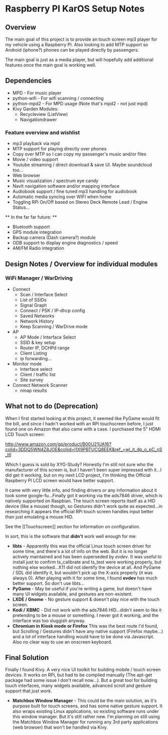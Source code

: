 # Raspberry PI KarOS Setup Notes

## Overview   

The main goal of this project is to provide an touch screen mp3 player for my vehicle using a Raspberry PI.  Also looking to add MTP support so Android (iphone?) phones can be played directly by passengers. 

The main goal is just as a media player, but will hopefully add additional features once the main goal is working well.

## Dependencies

- MPD - For music player
- python-wifi - For wifi scanning / connecting
- python-mpd2 - For MPD usage (Note that's mpd2 - not just mpd)
- Kivy Garden Modules:
  - Recycleview (ListView)
  - Navigationdrawer

### Feature overview and wishlist

- mp3 playback via mpd
- MTP support for playing directly over phones
- Copy over MTP so I can copy my passenger's music and/or files
- Movie / video support
- Youtube streaming / direct download & save UI. Maybe soundcloud too...
- Web browser
- Music visualization / spectrum eye candy
- NavIt navigation software and/or mapping interface
- Audiobook support / fine tuned mp3 handling for audiobook
- Automatic media syncing over WIFI when home
- Toggling RPi On/Off based on Stereo Deck Remote Lead / Engine Status...

** In the far far future: **    

- Bluetooth support
- GPS module integration
- Backup camera (Dash camera?) module
- ODB support to display engine diagnostics / speed
- AM/FM Radio integration

## Design Notes / Overview for individual modules

### WiFi Manager / WarDriving

- Connect
  - Scan / Interface Select
  - List of SSIDs
  - Signal Graph
  - Connect / PSK / IP-dhcp config
  - Saved Networks
  - Network History
  - Keep Scanning / WarDrive mode
- AP
  - AP Mode / Interface Select
  - SSID & key setup
  - Router IP, DCHPd range
  - Client Listing
  - ip forwarding...
- Monitor mode
  - Interface select
  - Client / traffic list
  - Site survey
- Connect Network Scanner
  - nmap results
    

## What not to do (Deprecation)   

When I first started looking at this project, it seemed like PyGame would fit the bill, and since I hadn't worked with an RPi touchscreen before, I just found one on Amazon that also came with a case.  I purchased the 5" HDMI LCD Touch screen:

http://www.amazon.com/gp/product/B00U21UA16?colid=3DDQ5WN4Z8JOE&coliid=I1X9PBTUCQ8EEK&ref_=wl_it_dp_o_pC_nS_ttl

Which I guess is sold by XYG-Study? Honestly I'm still not sure who the manufacturer of this screen is, but I haven't been super impressed with it...I did get it working, but on my next LCD project, I'm thinking the Official Raspberry PI LCD screen would have better support. 

It came with very little info, and finding drivers or any information about it took some google-fu...Finally got it working via the ads7846 driver, which is natively supported on Raspbian.  The touch screen reports itself as a HID device (like a mouse) though, so Gestures didn't work quite as expected...in researching it appears the official RPi touch screen handles input better than just emulating a mouse HID. 

See the [[Touchscreen]] section for information on configuration. 

In sort, this is the software that **didn't** work well enough for me:

- **libts** - Apparently this was the official Linux touch screen driver for some time, and there's a lot of info on the web.  But it is no longer actively maintained and has been superseded by *evdev*.  It was useful to install just to confirm ts_calibrate and ts_test were working properly, but nothing else worked...X11 did not identify the device at all. And PyGame / SDL did identify it, but wouldn't pick up the X-axis properly (it was always 0).  After playing with it for some time, I found **evdev** has much better support. So don't use libts...
- **PyGame** - May be useful if you're writing a game, but doesn't have many UI widgets available, and gestures are non-existent. 
- **LXDE / Gnome** - No gesture support & doesn't play nice with the touch screen. 
- **Kodi / XBMC** - Did not work with the ads7846 HID...didn't seem to like it pretending to be a mouse or something. I never got it working, and the interface was too sluggish anyway. 
- **Chromium in Kiosk mode or Firefox** This was the best route I'd found, but Scrolling / Gestures didn't have any native support (Firefox maybe...) and a lot of interface handling would have to be done via Javascript. Also no clear way to use an onscreen keyboard. 


## Final Solution

Finally I found Kivy.  A very nice UI toolkit for building mobile / touch screen devices.  It works on RPi, but had to be compiled manually (The apt-get package had some issue I don't recall now...).  But a great tool for building touch interfaces, many widgets available, advanced scroll and gesture support that *just work*. 

- **Matchbox Window Manager** - This could be the main solution, as it's purpose built for touch screens, and has some native gesture support.  It also wraps existing Linux applications, so existing software runs under this window manager.  But it's still rather new.  I'm planning on still using the Matchbox Window Manager for running any 3rd party applications (web browser) that won't be handled via Kivy. 

 
